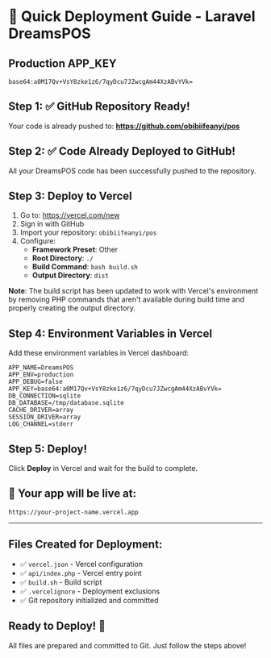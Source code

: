 # 🚀 Quick Deployment Guide - Laravel DreamsPOS

## Production APP_KEY
```
base64:a0M17Qv+VsY8zke1z6/7qyDcu7JZwcgAm44XzABvYVk=
```

## Step 1: ✅ GitHub Repository Ready!
Your code is already pushed to: **https://github.com/obibiifeanyi/pos**

## Step 2: ✅ Code Already Deployed to GitHub!
All your DreamsPOS code has been successfully pushed to the repository.

## Step 3: Deploy to Vercel
1. Go to: https://vercel.com/new
2. Sign in with GitHub
3. Import your repository: `obibiifeanyi/pos`
4. Configure:
   - **Framework Preset**: Other
   - **Root Directory**: `./`
   - **Build Command**: `bash build.sh`
   - **Output Directory**: `dist`

**Note**: The build script has been updated to work with Vercel's environment by removing PHP commands that aren't available during build time and properly creating the output directory.

## Step 4: Environment Variables in Vercel
Add these environment variables in Vercel dashboard:

```
APP_NAME=DreamsPOS
APP_ENV=production
APP_DEBUG=false
APP_KEY=base64:a0M17Qv+VsY8zke1z6/7qyDcu7JZwcgAm44XzABvYVk=
DB_CONNECTION=sqlite
DB_DATABASE=/tmp/database.sqlite
CACHE_DRIVER=array
SESSION_DRIVER=array
LOG_CHANNEL=stderr
```

## Step 5: Deploy!
Click **Deploy** in Vercel and wait for the build to complete.

## 🎉 Your app will be live at:
`https://your-project-name.vercel.app`

---

## Files Created for Deployment:
- ✅ `vercel.json` - Vercel configuration
- ✅ `api/index.php` - Vercel entry point
- ✅ `build.sh` - Build script
- ✅ `.vercelignore` - Deployment exclusions
- ✅ Git repository initialized and committed

## Ready to Deploy! 🚀
All files are prepared and committed to Git. Just follow the steps above!